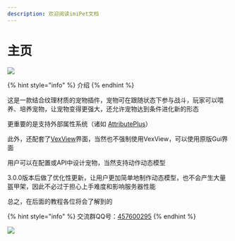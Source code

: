 ```yaml
---
description: 欢迎阅读imiPet文档
---
```


# 主页

![ ](https://inrhinrh.coding.net/p/tuchuang/d/tuchuang/git/raw/d6cc50dd7df4ccc2c7b2130ade19882dc5b518c3/imiPetLogo.png)

{% hint style="info" %}
介绍
{% endhint %}

这是一款结合纹理材质的宠物插件，宠物可在跟随状态下参与战斗，玩家可以喂养、培养宠物，让宠物变得更强大，还允许宠物达到条件进化新的形态

更重要的是支持外部属性系统（诸如 [AttributePlus](https://www.mcbbs.net/thread-898670-1-1.html)）

  
此外，还配套了[VexView](https://www.mcbbs.net/thread-786587-1-2.html)界面，当然也不强制使用VexView，可以使用原版Gui界面

 用户可以在配置或API中设计宠物，当然支持动作动态模型

3.0.0版本后做了优化性更新，让用户更加简单地制作动态模型，也不会产生大量盔甲架，因此不必过于担心上手难度和影响服务器性能

总之，在后面的教程各位将会了解到的

{% hint style="info" %}
交流群QQ号：[457600295](https://shang.qq.com/wpa/qunwpa?idkey=d865d8d3891d8bfdae38ded53ccb2b127dd70f3c651af08626c137fa169054db)
{% endhint %}

![](https://bstats.org/signatures/bukkit/imiPet.svg)



